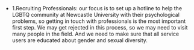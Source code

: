 ##

* 1.Recruiting Professionals: our focus is to set up a hotline to help the LGBTQ community at Newcastle University with their psychological problems, so getting in touch with professionals is the most important first step. We may get rejected in this process, so we may need to visit many people in the field. And we need to make sure that all service users are educated about gender and sexual diversity.
